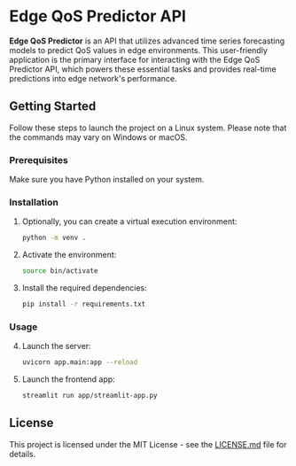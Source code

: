 # Edge QoS Predictor API

<strong>Edge QoS Predictor</strong> is an API that utilizes advanced time series forecasting models to predict QoS values in edge environments. This user-friendly application is the primary interface for interacting with the Edge QoS Predictor API, which powers these essential tasks and provides real-time predictions into edge network's performance.


## Getting Started

Follow these steps to launch the project on a Linux system. Please note that the commands may vary on Windows or macOS.

### Prerequisites

Make sure you have Python installed on your system.

### Installation

1. Optionally, you can create a virtual execution environment:

    ```bash
    python -m venv .
    ```

2. Activate the environment:

    ```bash
    source bin/activate
    ```

3. Install the required dependencies:

    ```bash
    pip install -r requirements.txt
    ```

### Usage

4. Launch the server:

    ```bash
    uvicorn app.main:app --reload
    ```

5. Launch the frontend app:

    ```bash
    streamlit run app/streamlit-app.py
    ```

## License

This project is licensed under the MIT License - see the [LICENSE.md](LICENSE.md) file for details.

